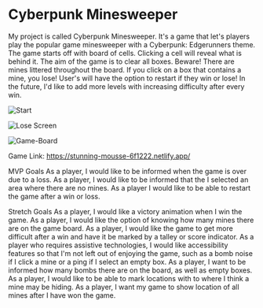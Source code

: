 # Cyberpunk Minesweeper

My project is called Cyberpunk Minesweeper. It's a game that let's players play the popular game minesweeper with a Cyberpunk: Edgerunners theme. The game starts off with board of cells. Clicking a cell will reveal what is behind it. The aim of the game is to clear all boxes. Beware! There are mines littered throughout the board. If you click on a box that contains a mine, you lose! User's will have the option to restart if they win or lose! In the future, I'd like to add more levels with increasing difficulty after every win.

![Start](https://i.ibb.co/6ZHTVXR/Screen-Shot-2023-05-12-at-2-43-08-PM.png)

![Lose Screen](https://i.ibb.co/svNnSZf/Screen-Shot-2023-05-12-at-2-44-04-PM.png)

![Game-Board](https://i.ibb.co/jvXvs92/Screen-Shot-2023-05-12-at-2-45-39-PM.png)

Game Link: https://stunning-mousse-6f1222.netlify.app/

MVP Goals
As a player, I would like to be informed when the game is over due to a loss.
As a player, I would like to be informed that the I selected an area where there are no mines.
As a player I would like to be able to restart the game after a win or loss.

Stretch Goals
As a player, I would like a victory animation when I win the game.
As a player, I would like the option of knowing how many mines there are on the game board.
As a player, I would like the game to get more difficult after a win and have it be marked by a talley or score indicator.
As a player who requires assistive technologies, I would like accessibility features so that I'm not left out of enjoying the game, such as a bomb noise if I click a mine or a ping if I select an empty box.
As a player, I want to be informed how many bombs there are on the board, as well as empty boxes.
As a player, I would like to be able to mark locations with to where I think a mine may be hiding.
As a player, I want my game to show location of all mines after I have won the game.
